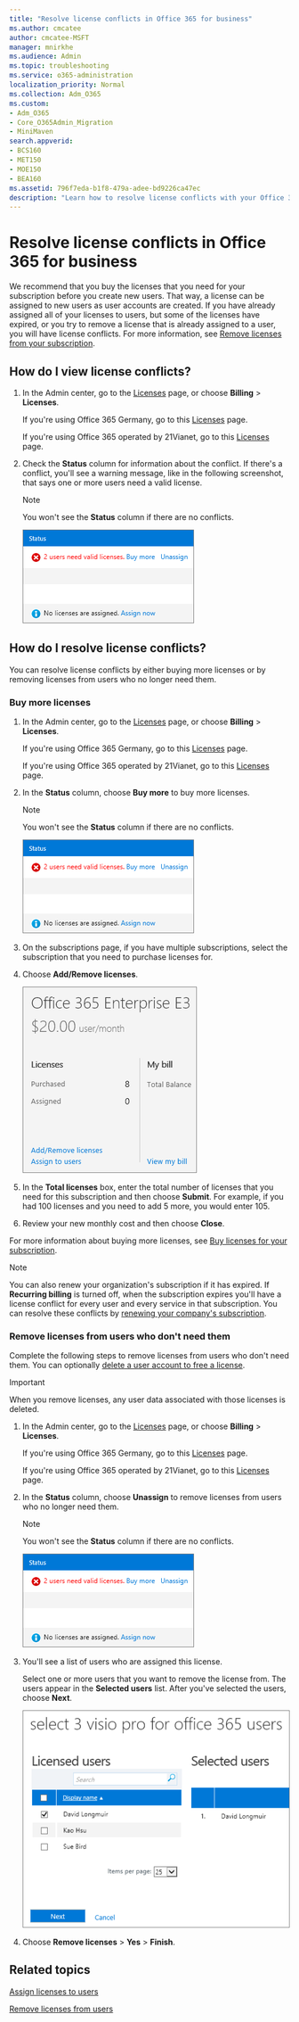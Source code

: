```yaml
---
title: "Resolve license conflicts in Office 365 for business"
ms.author: cmcatee
author: cmcatee-MSFT
manager: mnirkhe
ms.audience: Admin
ms.topic: troubleshooting
ms.service: o365-administration
localization_priority: Normal
ms.collection: Adm_O365
ms.custom:
- Adm_O365
- Core_O365Admin_Migration
- MiniMaven
search.appverid:
- BCS160
- MET150
- MOE150
- BEA160
ms.assetid: 796f7eda-b1f8-479a-adee-bd9226ca47ec
description: "Learn how to resolve license conflicts with your Office 365 for business subscription."
---
```


# Resolve license conflicts in Office 365 for business

We recommend that you buy the licenses that you need for your subscription before you create new users. That way, a license can be assigned to new users as user accounts are created. If you have already assigned all of your licenses to users, but some of the licenses have expired, or you try to remove a license that is already assigned to a user, you will have license conflicts. For more information, see [Remove licenses from your subscription](remove-licenses-from-subscription.md).
  
## How do I view license conflicts?

1. In the Admin center, go to the <a href="https://go.microsoft.com/fwlink/p/?linkid=842264" target="_blank">Licenses</a> page, or choose **Billing** \> **Licenses**.
    
    If you're using Office 365 Germany, go to this <a href="https://go.microsoft.com/fwlink/p/?linkid=848038" target="_blank">Licenses</a> page. 
    
    If you're using Office 365 operated by 21Vianet, go to this <a href="https://go.microsoft.com/fwlink/p/?linkid=850625" target="_blank">Licenses</a> page. 
    
2. Check the **Status** column for information about the conflict. If there's a conflict, you'll see a warning message, like in the following screenshot, that says one or more users need a valid license. 
    
    > [!NOTE]
    > You won't see the **Status** column if there are no conflicts. 
  
    ![Status column on the Licenses page.](../media/c58c8b04-9c61-48fa-a1ae-6f072feac36a.png)
  
## How do I resolve license conflicts?

You can resolve license conflicts by either buying more licenses or by removing licenses from users who no longer need them.
  
### Buy more licenses

1. In the Admin center, go to the <a href="https://go.microsoft.com/fwlink/p/?linkid=842264" target="_blank">Licenses</a> page, or choose **Billing** \> **Licenses**.
    
    If you're using Office 365 Germany, go to this <a href="https://go.microsoft.com/fwlink/p/?linkid=848038" target="_blank">Licenses</a> page. 
    
    If you're using Office 365 operated by 21Vianet, go to this <a href="https://go.microsoft.com/fwlink/p/?linkid=850625" target="_blank">Licenses</a> page. 
    
2. In the **Status** column, choose **Buy more** to buy more licenses. 
    
    > [!NOTE]
    > You won't see the **Status** column if there are no conflicts. 
  
    ![Status column on the Licenses page.](../media/c58c8b04-9c61-48fa-a1ae-6f072feac36a.png)
  
3. On the subscriptions page, if you have multiple subscriptions, select the subscription that you need to purchase licenses for.
    
4. Choose **Add/Remove licenses**.
    
    ![Add/Remove licenses link on the Subscriptions page.](../media/311304a6-7384-43c6-82dc-087764488be7.png)
  
5. In the **Total licenses** box, enter the total number of licenses that you need for this subscription and then choose **Submit**. For example, if you had 100 licenses and you need to add 5 more, you would enter 105.
    
6. Review your new monthly cost and then choose **Close**.
    
For more information about buying more licenses, see [Buy licenses for your subscription](buy-licenses.md).
  
> [!NOTE]
> You can also renew your organization's subscription if it has expired. If **Recurring billing** is turned off, when the subscription expires you'll have a license conflict for every user and every service in that subscription. You can resolve these conflicts by [renewing your company's subscription](renew-your-subscription.md). 
  
### Remove licenses from users who don't need them

Complete the following steps to remove licenses from users who don't need them. You can optionally [delete a user account to free a license](../add-users/delete-a-user.md).
  
> [!IMPORTANT]
> When you remove licenses, any user data associated with those licenses is deleted. 
  
1. In the Admin center, go to the <a href="https://go.microsoft.com/fwlink/p/?linkid=842264" target="_blank">Licenses</a> page, or choose **Billing** \> **Licenses**.
    
    If you're using Office 365 Germany, go to this <a href="https://go.microsoft.com/fwlink/p/?linkid=848038" target="_blank">Licenses</a> page. 
    
    If you're using Office 365 operated by 21Vianet, go to this <a href="https://go.microsoft.com/fwlink/p/?linkid=850625" target="_blank">Licenses</a> page. 
    
2. In the **Status** column, choose **Unassign** to remove licenses from users who no longer need them. 
    
    > [!NOTE]
    > You won't see the **Status** column if there are no conflicts. 
  
    ![Status column on the Licenses page.](../media/c58c8b04-9c61-48fa-a1ae-6f072feac36a.png)
  
3. You'll see a list of users who are assigned this license.
    
    Select one or more users that you want to remove the license from. The users appear in the **Selected users** list. After you've selected the users, choose **Next**.
    
    ![Select users in which to remove licenses.](../media/e65bde53-f5c8-4f01-ba3d-bdd88764e1ad.png)
  
4. Choose **Remove licenses** \> **Yes** \> **Finish**.
    
## Related topics

[Assign licenses to users](assign-licenses-to-users.md)
  
[Remove licenses from users](remove-licenses-from-users.md)